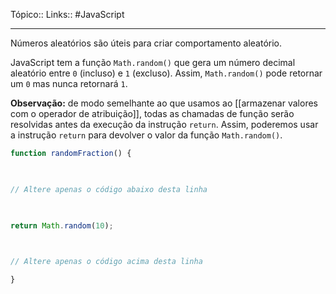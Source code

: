 Tópico::
Links:: #JavaScript 

---

Números aleatórios são úteis para criar comportamento aleatório.

JavaScript tem a função `Math.random()` que gera um número decimal aleatório entre `0` (incluso) e `1` (excluso). Assim, `Math.random()` pode retornar um `0` mas nunca retornará `1`.

**Observação:** de modo semelhante ao que usamos ao [[armazenar valores com o operador de atribuição]], todas as chamadas de função serão resolvidas antes da execução da instrução `return`. Assim, poderemos usar a instrução `return` para devolver o valor da função `Math.random()`.

```js
function randomFraction() {

  

// Altere apenas o código abaixo desta linha

  

return Math.random(10);

  

// Altere apenas o código acima desta linha

}
```